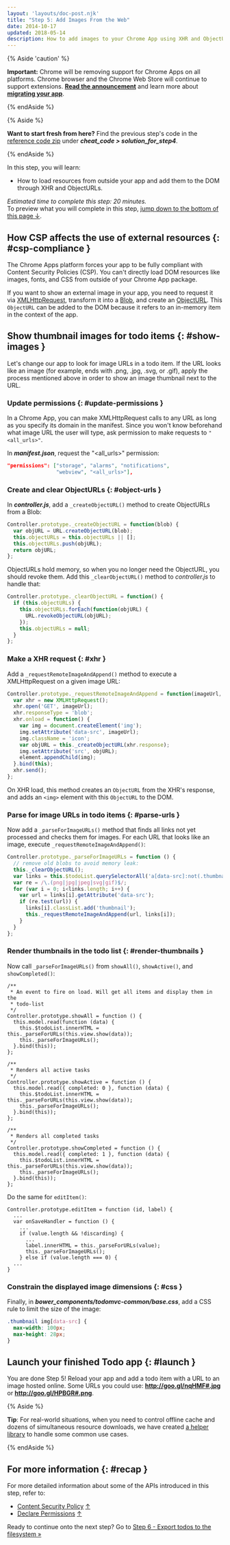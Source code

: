 ```yaml
---
layout: 'layouts/doc-post.njk'
title: "Step 5: Add Images From the Web"
date: 2014-10-17
updated: 2018-05-14
description: How to add images to your Chrome App using XHR and ObjectURL.
---
```


{% Aside 'caution' %}

**Important:** Chrome will be removing support for Chrome Apps on all platforms. Chrome browser and
the Chrome Web Store will continue to support extensions. [**Read the announcement**][1] and learn
more about [**migrating your app**][2].

{% endAside %}

{% Aside %}

**Want to start fresh from here?** Find the previous step's code in the [reference code zip][3]
under **_cheat_code > solution_for_step4_**.

{% endAside %}

In this step, you will learn:

- How to load resources from outside your app and add them to the DOM through XHR and ObjectURLs.

_Estimated time to complete this step: 20 minutes._  
To preview what you will complete in this step, [jump down to the bottom of this page ↓][4].

## How CSP affects the use of external resources {: #csp-compliance }

The Chrome Apps platform forces your app to be fully compliant with Content Security Policies (CSP).
You can't directly load DOM resources like images, fonts, and CSS from outside of your Chrome App
package.

If you want to show an external image in your app, you need to request it via [XMLHttpRequest][5],
transform it into a [Blob][6], and create an [ObjectURL][7]. This `ObjectURL` can be added to the
DOM because it refers to an in-memory item in the context of the app.

## Show thumbnail images for todo items {: #show-images }

Let's change our app to look for image URLs in a todo item. If the URL looks like an image (for
example, ends with .png, .jpg, .svg, or .gif), apply the process mentioned above in order to show an
image thumbnail next to the URL.

### Update permissions {: #update-permissions }

In a Chrome App, you can make XMLHttpRequest calls to any URL as long as you specify its domain in
the manifest. Since you won't know beforehand what image URL the user will type, ask permission to
make requests to `"<all_urls>"`.

In **_manifest.json_**, request the "<all_urls>" permission:

```json
"permissions": ["storage", "alarms", "notifications",
                "webview", "<all_urls>"],
```

### Create and clear ObjectURLs {: #object-urls }

In **_controller.js_**, add a `_createObjectURL()` method to create ObjectURLs from a Blob:

```js
Controller.prototype._createObjectURL = function(blob) {
  var objURL = URL.createObjectURL(blob);
  this.objectURLs = this.objectURLs || [];
  this.objectURLs.push(objURL);
  return objURL;
};
```

ObjectURLs hold memory, so when you no longer need the ObjectURL, you should revoke them. Add this
`_clearObjectURL()` method to _controller.js_ to handle that:

```js
Controller.prototype._clearObjectURL = function() {
  if (this.objectURLs) {
    this.objectURLs.forEach(function(objURL) {
      URL.revokeObjectURL(objURL);
    });
    this.objectURLs = null;
  }
};
```

### Make a XHR request {: #xhr }

Add a `_requestRemoteImageAndAppend()` method to execute a XMLHttpRequest on a given image URL:

```js
Controller.prototype._requestRemoteImageAndAppend = function(imageUrl, element) {
  var xhr = new XMLHttpRequest();
  xhr.open('GET', imageUrl);
  xhr.responseType = 'blob';
  xhr.onload = function() {
    var img = document.createElement('img');
    img.setAttribute('data-src', imageUrl);
    img.className = 'icon';
    var objURL = this._createObjectURL(xhr.response);
    img.setAttribute('src', objURL);
    element.appendChild(img);
  }.bind(this);
  xhr.send();
};
```

On XHR load, this method creates an `ObjectURL` from the XHR's response, and adds an `<img>` element
with this `ObjectURL` to the DOM.

### Parse for image URLs in todo items {: #parse-urls }

Now add a `_parseForImageURLs()` method that finds all links not yet processed and checks them for
images. For each URL that looks like an image, execute `_requestRemoteImageAndAppend()`:

```js
Controller.prototype._parseForImageURLs = function () {
  // remove old blobs to avoid memory leak:
  this._clearObjectURL();
  var links = this.$todoList.querySelectorAll('a[data-src]:not(.thumbnail)');
  var re = /\.(png|jpg|jpeg|svg|gif)$/;
  for (var i = 0; i<links.length; i++) {
    var url = links[i].getAttribute('data-src');
    if (re.test(url)) {
      links[i].classList.add('thumbnail');
      this._requestRemoteImageAndAppend(url, links[i]);
    }
  }
};
```

### Render thumbnails in the todo list {: #render-thumbnails }

Now call `_parseForImageURLs()` from `showAll()`, `showActive()`, and `showCompleted()`:

```js/7,17,27
/**
 * An event to fire on load. Will get all items and display them in the
 * todo-list
 */
Controller.prototype.showAll = function () {
  this.model.read(function (data) {
    this.$todoList.innerHTML = this._parseForURLs(this.view.show(data));
    this._parseForImageURLs();
  }.bind(this));
};

/**
 * Renders all active tasks
 */
Controller.prototype.showActive = function () {
  this.model.read({ completed: 0 }, function (data) {
    this.$todoList.innerHTML = this._parseForURLs(this.view.show(data));
    this._parseForImageURLs();
  }.bind(this));
};

/**
 * Renders all completed tasks
 */
Controller.prototype.showCompleted = function () {
  this.model.read({ completed: 1 }, function (data) {
    this.$todoList.innerHTML = this._parseForURLs(this.view.show(data));
    this._parseForImageURLs();
  }.bind(this));
};
```

Do the same for `editItem()`:

```js/7
Controller.prototype.editItem = function (id, label) {
  ...
  var onSaveHandler = function () {
    ...
    if (value.length && !discarding) {
      ...
      label.innerHTML = this._parseForURLs(value);
      this._parseForImageURLs();
    } else if (value.length === 0) {
  ...
}
```

### Constrain the displayed image dimensions {: #css }

Finally, in **_bower_components/todomvc-common/base.css_**, add a CSS rule to limit the size of the
image:

```css
.thumbnail img[data-src] {
  max-width: 100px;
  max-height: 28px;
}
```

## Launch your finished Todo app {: #launch }

You are done Step 5! Reload your app and add a todo item with a URL to an image hosted online. Some
URLs you could use: **http://goo.gl/nqHMF#.jpg** or **http://goo.gl/HPBGR#.png**.

{% Aside %}

**Tip**: For real-world situations, when you need to control offline cache and dozens of
simultaneous resource downloads, we have created [a helper library][8] to handle some common use
cases.

{% endAside %}

## For more information {: #recap }

For more detailed information about some of the APIs introduced in this step, refer to:

- [Content Security Policy][9] [↑][10]
- [Declare Permissions][11] [↑][12]

Ready to continue onto the next step? Go to [Step 6 - Export todos to the filesystem »][13]

[1]: https://blog.chromium.org/2020/08/changes-to-chrome-app-support-timeline.html
[2]: /apps/migration
[3]: https://github.com/mangini/io13-codelab/archive/master.zip
[4]: #launch
[5]: https://developer.mozilla.org/en-US/docs/Web/API/XMLHttpRequest
[6]: https://developer.mozilla.org/en-US/docs/Web/API/Blob
[7]: https://developer.mozilla.org/en-US/docs/Web/API/URL.createObjectURL
[8]: https://github.com/GoogleChrome/apps-resource-loader#readme
[9]: /apps/contentSecurityPolicy "Read 'Content Security Policy' in the Chrome developer docs"
[10]:
  #csp-compliance
  "This feature mentioned in 'Learn how CSP affects the use of external web resources'"
[11]: /apps/declare_permissions "Read 'Declare Permissions' in the Chrome developer docs"
[12]: #update-permissions "This feature mentioned in 'Update permissions'"
[13]: ../app_codelab_filesystem
